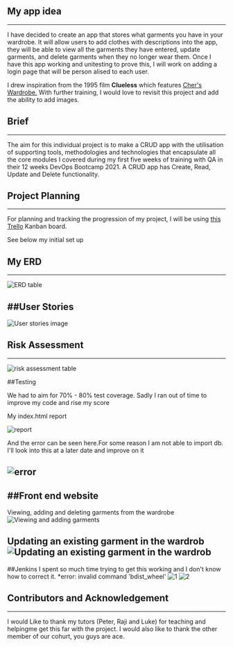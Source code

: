 ## My app idea
---
I have decided to create an app that stores what garments you have in your wardrobe. It will allow users to add clothes with descriptions into the app, they will be able to view all the garments they have entered, update garments, and delete garments when they no longer wear them. Once I have this app working and unitesting to prove this, I will work on adding a login page that will be person
alised to each user.

I drew inspiration from the 1995 film **Clueless** which features [Cher's Wardrobe.](https://www.youtube.com/watch?v=XNDubWJU0aU) With further training, I would love to revisit this project and add the ability to add images.

## Brief
---
The aim for this individual project is to make a CRUD app with the utilisation of supporting tools, methodologies and technologies that encapsulate all the core modules I covered during my first five weeks of training with QA in their 12 weeks DevOps Bootcamp 2021. A CRUD app has Create, Read, Update and Delete functionality.

## Project Planning
---
For planning and tracking the progression of my project, I will be using [this Trello](https://trello.com/b/sTnvvxw5/wardrobe-app) Kanban board.

See below my initial set up

## My ERD
---
![ERD table](https://trello-attachments.s3.amazonaws.com/6013fc94dfb0574493f1f044/601401ee353d0f1029bf7df7/fb86e741a8855122cbd87ebce4e9487b/Wardrobe_ERD_(1).jpeg)

##User Stories
---
![User stories image](https://trello-attachments.s3.amazonaws.com/6013fc94dfb0574493f1f044/601aa7b417bbc13625bd9361/c96cc3b0e2aed286020348ec06bae36a/Wardrobe_ERD_(1).jpeg)

## Risk Assessment
---
![risk assessment table](https://trello-attachments.s3.amazonaws.com/6013fc94dfb0574493f1f044/601aa898bd0f887e08fc8c5d/ca742fa2a585da029de1157d22adfcc2/risk.jpeg)

##Testing

We had to aim for 70% - 80% test coverage. Sadly I ran out of time to improve my code and rise my score

My index.html report

![report](https://trello-attachments.s3.amazonaws.com/6013fc94dfb0574493f1f044/601aa7e6f564cc8ea3b9cdec/62e822edd948f809a4a4222db559818e/coverage_report_28_.png)

And the error can be seen here.For some reason I am not able to import db. I'll look into this at a later date and improve on it

![error](https://trello-attachments.s3.amazonaws.com/6013fc94dfb0574493f1f044/601aa7e6f564cc8ea3b9cdec/18faaaae8d0aeedb10435b2f4b1bea5f/Testing_errors.png)
---
##Front end website
---
Viewing, adding and deleting garments from the wardrobe
![Viewing and adding garments](https://trello-attachments.s3.amazonaws.com/6013fc94dfb0574493f1f044/601d7f0f68e42581803dff1a/9c59d237b8b5f4508a66af8c2241b987/CreateReadDelete.png)

Updating an existing garment in the wardrob
![Updating an existing garment in the wardrob](https://trello-attachments.s3.amazonaws.com/6013fc94dfb0574493f1f044/601d7f0f68e42581803dff1a/41ff6f74b92bcb8deb3f8be985f4c5ac/Edit.png)
---
##Jenkins
I spent so much time trying to get this working and I don't know how to correct it. *error: invalid command 'bdist_wheel'
![1](https://trello-attachments.s3.amazonaws.com/6013fc94dfb0574493f1f044/601aa7da8817e82d5c10b325/6efa342588d51988ae40a18fbad75f00/Screenshot_(65).png)
![2](https://trello-attachments.s3.amazonaws.com/6013fc94dfb0574493f1f044/601aa7da8817e82d5c10b325/300db0e0ce9a4707846fb53e7bdb7427/Screenshot_(64).png)
## Contributors and Acknowledgement
---
I would Like to thank my tutors (Peter, Raji and Luke) for teaching and helpingme get this far with the project. I would also like to thank the other member of our cohurt, you guys are ace.
